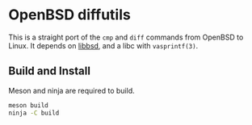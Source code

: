 # OpenBSD diffutils

This is a straight port of the `cmp` and `diff` commands from OpenBSD to Linux. It depends on [libbsd](https://libbsd.freedesktop.org/), and a libc with `vasprintf(3)`.

## Build and Install

Meson and ninja are required to build.

```bash
meson build
ninja -C build
```
